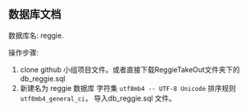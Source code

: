 ## 数据库文档

数据库名: reggie.





操作步骤:

1.  clone github 小组项目文件。或者直接下载ReggieTakeOut文件夹下的db_reggie.sql
2. 新建名为 reggie 数据库 字符集 `utf8mb4 -- UTF-8 Unicode`  排序规则`utf8mb4_general_ci`， 导入db_reggie.sql 文件。